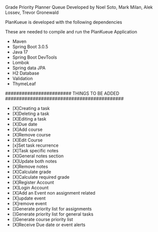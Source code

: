 Grade Priority Planner Queue Developed by Noel Soto, Mark Milan, Alek Lossev, Trevor Gronewald

PlanKueue is developed with the following dependencies

These are needed to compile and run the PlanKueue Application 

- Maven
- Spring Boot 3.0.5
- Java 17
- Spring Boot DevTools
- Lombok
- Spring data JPA
- H2 Database
- Validation
- ThymeLeaf

######################## THINGS TO BE ADDED ###########################################

- [X]Creating a task
- [X]Deleting a task
- [X]Editing a task
- [X]Due date 
- [X]Add course
- [X]Remove course
- [X]Edit Course
- [x]Set task recurrence
- [X]Task specific notes
- [X]General notes section
- [X]Update both notes
- [X]Remove notes
- [X]Calculate grade
- [X]Calculate required grade
- [X]Register Account
- [X]Login Account
- [X]Add an Event non assignment related
- [X]update event
- [X]remove event
- []Generate priority list for assignments
- []Generate priority list for general tasks 
- []Generate course priority list
- [X]Receive Due date or event alerts




